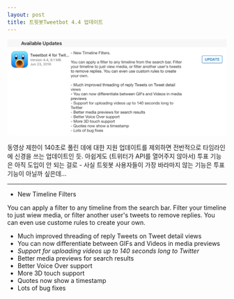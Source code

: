 ```yaml
---
layout: post
title: 트윗봇Tweetbot 4.4 업데이트
---
```


![](/Resources/2016-06-24/tweetbot44.jpg)

동영상 제한이 140초로 풀린 데에 대한 지원 업데이트를 제외하면 전반적으로 타임라인에 신경을 쓰는 업데이트인 듯. 아쉽게도 (트위터가 API를 열어주지 않아서) 투표 기능은 아직 도입이 안 되는 걸로 - 사실 트윗봇 사용자들이 가장 바라마지 않는 기능은 투표 기능이 아닐까 싶은데... 

- - -

- New Timeline Filters

You can apply a filter to any timeline from the search bar. Filter your timeline to just wiew media, or filter another user's tweets to remove replies. You can even use custome rules to create your own.

- Much improved threading of reply Tweets on Tweet detail views
- You can now differentiate between GIFs and Videos in media previews
- *Support for uploading videos up to 140 seconds long to Twitter*
- Better media previews for search results
- Better Voice Over support
- More 3D touch support
- Quotes now show a timestamp
- Lots of bug fixes


